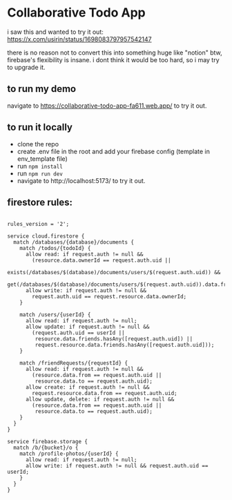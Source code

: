 # Collaborative Todo App
i saw this and wanted to try it out: https://x.com/usirin/status/1698083797957542147

there is no reason not to convert this into something huge like "notion" btw, firebase's flexibility is insane. i dont think it would be too hard, so i may try to upgrade it.

## to run my demo

navigate to https://collaborative-todo-app-fa611.web.app/ to try it out.

## to run it locally

* clone the repo
* create .env file in the root and add your firebase config (template in env_template file)
* run `npm install`
* run `npm run dev`
* navigate to http://localhost:5173/ to try it out.

## firestore rules:

```

rules_version = '2';

service cloud.firestore {
  match /databases/{database}/documents {
    match /todos/{todoId} {
      allow read: if request.auth != null && 
        (resource.data.ownerId == request.auth.uid || 
         exists(/databases/$(database)/documents/users/$(request.auth.uid)) &&
         get(/databases/$(database)/documents/users/$(request.auth.uid)).data.friends.hasAny([resource.data.ownerId]));
      allow write: if request.auth != null && 
        request.auth.uid == request.resource.data.ownerId;
    }
    
    match /users/{userId} {
      allow read: if request.auth != null;
      allow update: if request.auth != null && 
        (request.auth.uid == userId || 
         resource.data.friends.hasAny([request.auth.uid]) ||
         request.resource.data.friends.hasAny([request.auth.uid]));
    }

    match /friendRequests/{requestId} {
      allow read: if request.auth != null &&
        (resource.data.from == request.auth.uid ||
         resource.data.to == request.auth.uid);
      allow create: if request.auth != null &&
        request.resource.data.from == request.auth.uid;
      allow update, delete: if request.auth != null &&
        (resource.data.from == request.auth.uid ||
         resource.data.to == request.auth.uid);
    }
  }
}

service firebase.storage {
  match /b/{bucket}/o {
    match /profile-photos/{userId} {
      allow read: if request.auth != null;
      allow write: if request.auth != null && request.auth.uid == userId;
    }
  }
}

```